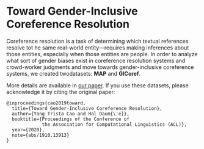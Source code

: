 # Toward Gender-Inclusive Coreference Resolution

Coreference resolution is a task of determining which textual references resolve tot he same real-world entity—requires making inferences about those entities, especially when those entities are people. In order to analyze what sort of gender biases exist in coreference resolution systems and crowd-worker judgments and move towards gender-inclusive coreference systems, we created twodatasets:  **MAP** and **GICoref**. 

More details are available in [our paper](https://www.aclweb.org/anthology/2020.acl-main.418.pdf). If you use these datasets, please acknowledge it by citing the original paper:

```
@inproceedings{cao2019toward,
  title={Toward Gender-Inclusive Coreference Resolution},
  author={Yang Trista Cao and Hal Daum{\'e}},
  booktitle={Proceedings of the Conference of
             the Association for Computational Linguistics (ACL)},
  year={2020},
  note={abs/1910.13913}
}
```
